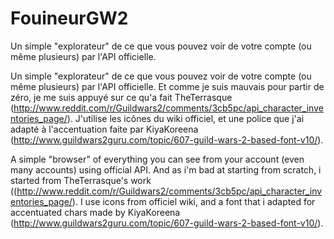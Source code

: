 # FouineurGW2
Un simple "explorateur" de ce que vous pouvez voir de votre compte (ou même plusieurs) par l'API officielle.

Un simple "explorateur" de ce que vous pouvez voir de votre compte (ou même plusieurs) par l'API officielle.
Et comme je suis mauvais pour partir de zéro, je me suis appuyé sur ce qu'a fait TheTerrasque (http://www.reddit.com/r/Guildwars2/comments/3cb5pc/api_character_inventories_page/).
J'utilise les icônes du wiki officiel, et une police que j'ai adapté à l'accentuation faite par KiyaKoreena (http://www.guildwars2guru.com/topic/607-guild-wars-2-based-font-v10/).


A simple "browser" of everything you can see from your account (even many accounts) using official API.
And as i'm bad at starting from scratch, i started from TheTerrasque's work ((http://www.reddit.com/r/Guildwars2/comments/3cb5pc/api_character_inventories_page/).
I use icons from officiel wiki, and a font that i adapted for accentuated chars made by KiyaKoreena (http://www.guildwars2guru.com/topic/607-guild-wars-2-based-font-v10/).

